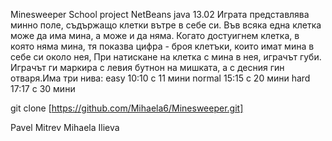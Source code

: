 Minesweeper
   School project
NetBeans
java 13.02
Играта представлява минно поле, съдържащо клетки вътре в себе си. Във всяка една клетка може да има мина, а може и да няма. Когато достуигнем клетка, в която няма мина, тя показва цифра - броя клетъки, които имат мина в себе си около нея, При натискане на клетка с мина в нея, играчът губи. Играчът ги маркира с левия бутнон на мишката, а с десния гин отваря.Има три нива:
 easy 10:10 с 11 мини
 normal 15:15 с 20 мини
 hard 17:17 с 30 мини


   git clone [https://github.com/Mihaela6/Minesweeper.git]

Pavel Mitrev Mihaela Ilieva
